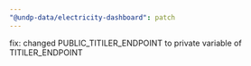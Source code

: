 ```yaml
---
"@undp-data/electricity-dashboard": patch
---
```


fix: changed PUBLIC_TITILER_ENDPOINT to private variable of TITILER_ENDPOINT

